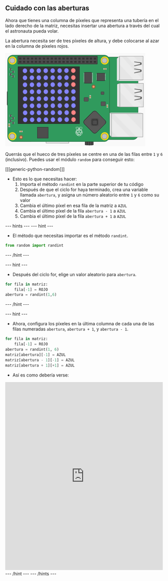 ## Cuidado con las aberturas

Ahora que tienes una columna de píxeles que representa una tubería en el lado derecho de la matriz, necesitas insertar una abertura a través del cual el astronauta pueda volar.

La abertura necesita ser de tres píxeles de altura, y debe colocarse al azar en la columna de píxeles rojos.

![abertura](images/SH-2.png)

Querrás que el hueco de tres píxeles se centre en una de las filas entre `1` y `6` (inclusivo). Puedes usar el módulo `random` para conseguir esto:

[[[generic-python-random]]]

- Esto es lo que necesitas hacer:
  1. Importa el método `randint` en la parte superior de tu código
  1. Después de que el ciclo for haya terminado, crea una variable llamada `abertura`, y asigna un número aleatorio entre `1` y `6` como su valor
  1. Cambia el último píxel en esa fila de la matriz a `AZUL`
  1. Cambia el último píxel de la fila `abertura - 1` a `AZUL`
  1. Cambia el último píxel de la fila `abertura + 1` a `AZUL`

--- hints ---
 --- hint ---

- El método que necesitas importar es el método `randint`.
```python
from random import randint
```
--- /hint --- 

--- hint ---
- Después del ciclo for, elige un valor aleatorio para `abertura`.
```python
for fila in matriz:
    fila[-1] = ROJO
abertura = randint(1,6)
```
--- /hint --- 

--- hint ---
- Ahora, configura los píxeles en la última columna de cada una de las filas numeradas `abertura`, `abertura + 1`, y `abertura - 1`.
```python
for fila in matriz:
    fila[-1] = ROJO
abertura = randint(1, 6)
matriz[abertura][-1] = AZUL
matriz[abertura - 1][-1] = AZUL
matriz[abertura + 1][+1] = AZUL
```
- Así es como debería verse: 
<iframe src="https://trinket.io/embed/python/37ee188eb5" width="100%" height="600" frameborder="0" marginwidth="0" marginheight="0" allowfullscreen mark="crwd-mark"></iframe> 
--- /hint --- --- /hints ---
